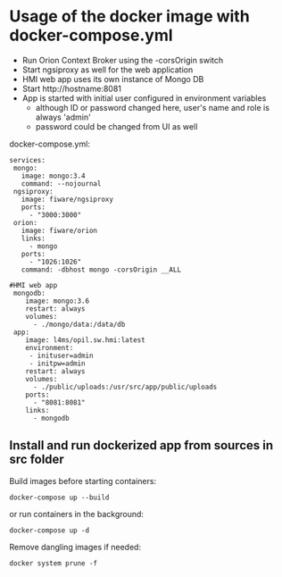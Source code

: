 # Usage of the docker image with docker-compose.yml 

*  Run Orion Context Broker  using the -corsOrigin switch
*  Start ngsiproxy as well for the web application
*  HMI web app uses its own instance of Mongo DB
*  Start http://hostname:8081
*  App is started with initial user configured in environment variables
    *  although ID or password changed here, user's name and role is always 'admin'
    *  password could be changed from UI as well

docker-compose.yml:
```
services:
 mongo:
   image: mongo:3.4
   command: --nojournal
 ngsiproxy:
   image: fiware/ngsiproxy
   ports:
     - "3000:3000"
 orion:
   image: fiware/orion
   links:
     - mongo
   ports:
     - "1026:1026"
   command: -dbhost mongo -corsOrigin __ALL

#HMI web app
 mongodb:
    image: mongo:3.6
    restart: always
    volumes:
      - ./mongo/data:/data/db
 app:
    image: l4ms/opil.sw.hmi:latest
    environment:
     - inituser=admin
     - initpw=admin
    restart: always
    volumes:
      - ./public/uploads:/usr/src/app/public/uploads
    ports:
      - "8081:8081"
    links:
      - mongodb
```

## Install and run dockerized app from sources in src folder
Build images before starting containers:

    docker-compose up --build
or run containers in the background:

    docker-compose up -d

Remove dangling images if needed:

    docker system prune -f





